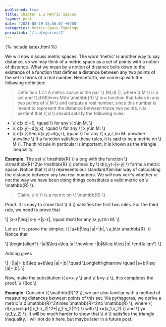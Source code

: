 ```yaml
---
published: true
title: Chapter 1.2 Metric Spaces
layout: post
date: '2021-08-19 15:56:07 +0700'
categories: Metric-Space-Topology
permalink: '/:categories/2'
---
```

{% include katex.html %}

We will now discuss metric spaces. The word 'metric' is another way to say distance, so we may think of a metric space as a set of points with a notion of distance. What we mean by a notion of distance boils down to the existence of a function that defines a distance between any two points of the set in terms of a real number. Henceforth, we come up with the following definition:

> Definition 1.2.1 A metric space is the pair \\( (M,d) \\), where \\( M \\) is a set and \\( d:M\times M\to \mathbb{R} \\) is a function that takes in any two points of \\( M \\) and outputs a real number, since this number is meant to represent the distance between those two points, it is pertient that \\( d \\) should satisfy the following rules:
- \\( d(x,x)=0, \quad \\) for any \\( x\in M. \\)
- \\( d(x,y)=d(y,x), \quad \\) for any \\( x,y\in M. \\)
- \\( d(x,z)\leq d(x,y)+d(y,z), \quad \\) for any \\( x,y,z,\in M. \newline \newline \\) 
If a function satisfies these rules, it is said to be a metric on \\( M \\). The third rule in particular is important, it is known as the triangle inequality.

**Example.** The set \\( \mathbb{R} \\) along with the function \\( d:\mathbb{R}^2\to \mathbb{R} \\) defined by \\( d(x,y)=\|x-y\| \\) forms a metric space. Notice that \\( d \\) represents our standard/familiar way of calculating the distance between any two real numbers. We will now verify whether or not the way we have been doing things constitutes a valid metric on \\( \mathbb{R} \\).

> Claim. \\( d \\) is a metric on \\( \mathbb{R} \\).

Proof. It is easy to show that \\( d \\) satsifies the first two rules. For the third rule, we need to prove that

\\[ \|x-z\|\leq \|x-y\|+\|y-z\|, \quad \text{for any }x,y,z\in M. \\]

Let us first prove the simpler, \\( \|a+b\|\leq \|a\|+\|b\|, \ a,b\in \mathbb{R}. \\) Notice that

\\[ \begin{align\*} -\|a\|&\leq a\leq \|a\| \newline -\|b\|&\leq b\leq \|b\| \end{align*} \\]

Adding gives

\\[ -(\|a\|+\|b\|)\leq a+b\leq \|a\|+\|b\| \quad \Longleftrightarrow \quad \|a+b\|\leq \|a\|+\|b\|. \\]

Now, make the substitution \\( a=x-y \\) and \\( b=y-z \\), this completes the proof. \\( \Box \\)

**Example.** Consider \\( \mathbb{R}^2 \\), we are also familiar with a method of measuring distances between points of this set. Via pythagoras, we derive a metric \\( d:\mathbb{R}^2\times \mathbb{R}^2\to \mathbb{R} \\), where \\( d(x,y)=\sqrt{\|x_1-x_2\|^2+\|y_1-y_2\|^2} \\) with \\( x=(x_1,x_2) \\) and \\( y=(y_1,y_2) \\). It will be much harder to show that \\( d \\) satisfies the triangle inequality, I will not do it here, but maybe later in a future post.




